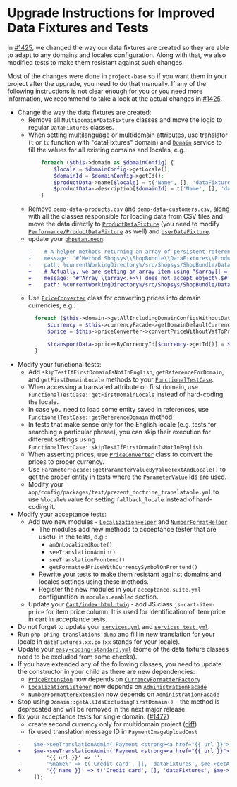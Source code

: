 # Upgrade Instructions for Improved Data Fixtures and Tests

In [#1425](https://github.com/shopsys/shopsys/pull/1425), we changed the way our data fixtures are created so they are able to adapt to any domains and locales configuration.
Along with that, we also modified tests to make them resistant against such changes.

Most of the changes were done in `project-base` so if you want them in your project after the upgrade, you need to do that manually.
If any of the following instructions is not clear enough for you or you need more information, we recommend to take a look at the actual changes in [#1425](https://github.com/shopsys/shopsys/pull/1425).

- Change the way the data fixtures are created:
    - Remove all `Multidomain*DataFixture` classes and move the logic to regular `DataFixtures` classes.
    - When setting multilanguage or multidomain attributes, use translator (`t` or `tc` function with "dataFixtures" domain) and [`Domain`](https://github.com/shopsys/shopsys/blob/v8.1.0/packages/framework/src/Component/Domain/Domain.php) service to fill the values for all existing domains and locales, e.g.:
        ```php
            foreach ($this->domain as $domainConfig) {
                $locale = $domainConfig->getLocale();
                $domainId = $domainConfig->getId();
                $productData->name[$locale] = t('Name', [], 'dataFixtures', $locale);
                $productData->description[$domainId] = t('Name', [], 'dataFixtures', $locale);
            }
        ```
    - Remove `demo-data-products.csv` and `demo-data-customers.csv`, along with all the classes responsible for loading data from CSV files and move the data directly to [`ProductDataFixture`](https://github.com/shopsys/shopsys/blob/v8.1.0/project-base/src/Shopsys/ShopBundle/DataFixtures/Demo/ProductDataFixture.php) (you need to modify [`Performance/ProductDataFixture`](https://github.com/shopsys/shopsys/blob/v8.1.0/project-base/src/Shopsys/ShopBundle/DataFixtures/Performance/ProductDataFixture.php) as well) and [`UserDataFixture`](https://github.com/shopsys/shopsys/blob/v8.1.0/project-base/src/Shopsys/ShopBundle/DataFixtures/Demo/UserDataFixture.php).
    - update your [`phpstan.neon`](https://github.com/shopsys/shopsys/blob/v8.1.0/project-base/phpstan.neon):
        ```diff
        -    # A helper methods returning an array of persistent references using $this->getReference()
        -    message: '#^Method Shopsys\\ShopBundle\\DataFixtures\\ProductDataFixtureReferenceInjector::.+\(\) should return array<.+> but returns array<string, object>\.$#'
        -    path: %currentWorkingDirectory%/src/Shopsys/ShopBundle/DataFixtures/ProductDataFixtureReferenceInjector.php
        +    # Actually, we are setting an array item using "$array[] = $this->getReference()"
        +    message: '#^Array \(array<.+>\) does not accept object\.$#'
        +    path: %currentWorkingDirectory%/src/Shopsys/ShopBundle/DataFixtures/Demo/ProductDataFixture.php
        ```
    - Use [`PriceConverter`](https://github.com/shopsys/shopsys/blob/v8.1.0/packages/framework/src/Model/Pricing/PriceConverter.php) class for converting prices into domain currencies, e.g.:
        ```php
          foreach ($this->domain->getAllIncludingDomainConfigsWithoutDataCreated() as $domain) {
              $currency = $this->currencyFacade->getDomainDefaultCurrencyByDomainId($domain->getId());
              $price = $this->priceConverter->convertPriceWithoutVatToPriceInDomainDefaultCurrency($price, $domain->getId());
  
              $transportData->pricesByCurrencyId[$currency->getId()] = $price;
          }
        ``` 
- Modify your functional tests:
    - Add `skipTestIfFirstDomainIsNotInEnglish`, `getReferenceForDomain`, and `getFirstDomainLocale` methods to your [`FunctionalTestCase`](https://github.com/shopsys/shopsys/blob/v8.1.0/project-base/tests/ShopBundle/Test/FunctionalTestCase.php).
    - When accessing a translated attribute on first domain, use `FunctionalTestCase::getFirstDomainLocale` instead of hard-coding the locale.
    - In case you need to load some entity saved in references, use `FunctionalTestCase::getReferenceDomain` method
    - In tests that make sense only for the English locale (e.g. tests for searching a particular phrase), you can skip their execution for different settings using `FunctionalTestCase::skipTestIfFirstDomainIsNotInEnglish`.
    - When asserting prices, use [`PriceConverter`](https://github.com/shopsys/shopsys/blob/v8.1.0/packages/framework/src/Model/Pricing/PriceConverter.php) class to convert the prices to proper currency.
    - Use `ParameterFacade::getParameterValueByValueTextAndLocale()` to get the proper entity in tests where the `ParameterValue` ids are used.
    - Modify your `app/config/packages/test/prezent_doctrine_translatable.yml` to use `%locale%` value for setting `fallback_locale` instead of hard-coding it.
- Modify your acceptance tests:
    - Add two new modules - [`LocalizationHelper`](https://github.com/shopsys/shopsys/blob/v8.1.0/project-base/tests/ShopBundle/Test/Codeception/Helper/LocalizationHelper.php) and [`NumberFormatHelper`](https://github.com/shopsys/shopsys/blob/v8.1.0/project-base/tests/ShopBundle/Test/Codeception/Helper/NumberFormatHelper.php)
        - The modules add new methods to acceptance tester that are useful in the tests, e.g.:
            - `amOnLocalizedRoute()`
            - `seeTranslationAdmin()`
            - `seeTranslationFrontend()`
            - `getFormattedPriceWithCurrencySymbolOnFrontend()`
        - Rewrite your tests to make them resistant against domains and locales settings using these methods.
        - Register the new modules in your `acceptance.suite.yml` configuration in `modules.enabled` section.
    - Update your [`Cart/index.html.twig`](https://github.com/shopsys/shopsys/blob/v8.1.0/project-base/src/Shopsys/ShopBundle/Resources/views/Front/Content/Cart/index.html.twig) - add JS class `js-cart-item-price` for item price column. It is used for identification of item price in cart in acceptance tests.
- Do not forget to update your [`services.yml`](https://github.com/shopsys/shopsys/blob/v8.1.0/project-base/src/Shopsys/ShopBundle/Resources/config/services.yml) and [`services_test.yml`](https://github.com/shopsys/shopsys/blob/v8.1.0/project-base/src/Shopsys/ShopBundle/Resources/config/services_test.yml).
- Run `php phing translations-dump` and fill in new translation for your locale in `dataFixtures.xx.po` (`xx` stands for your locale).
- Update your [`easy-coding-standard.yml`](https://github.com/shopsys/shopsys/blob/v8.1.0/project-base/easy-coding-standard.yml) (some of the data fixture classes need to be excluded from some checks).
- If you have extended any of the following classes, you need to update the constructor in your child as there are new dependencies:
    - [`PriceExtension`](https://github.com/shopsys/shopsys/blob/v8.1.0/packages/framework/src/Twig/PriceExtension.php) now depends on [`CurrencyFormatterFactory`](https://github.com/shopsys/shopsys/blob/v8.1.0/packages/framework/src/Component/CurrencyFormatter/CurrencyFormatterFactory.php)
    - [`LocalizationListener`](https://github.com/shopsys/shopsys/blob/v8.1.0/packages/framework/src/Model/Localization/LocalizationListener.php) now depends on [`AdministrationFacade`](https://github.com/shopsys/shopsys/blob/v8.1.0/packages/framework/src/Model/Administration/AdministrationFacade.php)
    - [`NumberFormatterExtension`](https://github.com/shopsys/shopsys/blob/v8.1.0/packages/framework/src/Twig/NumberFormatterExtension.php) now depends on [`AdministrationFacade`](https://github.com/shopsys/shopsys/blob/v8.1.0/packages/framework/src/Model/Administration/AdministrationFacade.php)
- Stop using `Domain::getAllIdsExcludingFirstDomain()` - the method is deprecated and will be removed in the next major release.
- fix your acceptance tests for single domain: ([#1477](https://github.com/shopsys/shopsys/pull/1477))
    - create second currency only for multidomain project ([diff](https://github.com/shopsys/shopsys/pull/1477/files))
    - fix used translation message ID in `PaymentImageUploadCest`
    ```diff
    -    $me->seeTranslationAdmin('Payment <strong><a href="{{ url }}">%name%</a></strong> modified', 'messages', [
    +    $me->seeTranslationAdmin('Payment <strong><a href="{{ url }}">{{ name }}</a></strong> modified', 'messages', [
             '{{ url }}' => '',
    -        '%name%' => t('Credit card', [], 'dataFixtures', $me->getAdminLocale()),
    +        '{{ name }}' => t('Credit card', [], 'dataFixtures', $me->getAdminLocale()),
         ]);
    ```